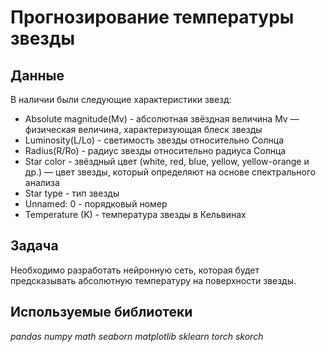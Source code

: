 # Прогнозирование температуры звезды
## Данные
В наличии были следующие характеристики звезд:
* Absolute magnitude(Mv) - абсолютная звёздная величина Mv — физическая величина, характеризующая блеск звезды
* Luminosity(L/Lo) - светимость звезды относительно Солнца
* Radius(R/Ro) - радиус звезды относительно радиуса Солнца
* Star color - звёздный цвет (white, red, blue, yellow, yellow-orange и др.) — цвет звезды, который определяют на основе спектрального анализа
* Star type - тип звезды
* Unnamed: 0 - порядковый номер
* Temperature (K) - температура звезды в Кельвинах
## Задача
Необходимо разработать нейронную сеть, которая будет предсказывать абсолютную температуру на поверхности звезды.
## Используемые библиотеки
*pandas numpy math seaborn matplotlib sklearn torch skorch*
